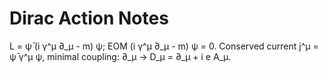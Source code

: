 
# Dirac Action Notes

L = ψ̄ (i γ^μ ∂_μ - m) ψ; EOM (i γ^μ ∂_μ - m) ψ = 0.
Conserved current j^μ = ψ̄ γ^μ ψ, minimal coupling: ∂_μ → D_μ = ∂_μ + i e A_μ.
